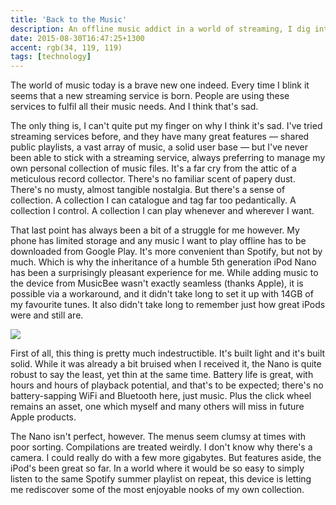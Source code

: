 ```yaml
---
title: 'Back to the Music'
description: An offline music addict in a world of streaming, I dig into the pros of cons of being a iPod user in 2015
date: 2015-08-30T16:47:25+1300
accent: rgb(34, 119, 119)
tags: [technology]
---
```


The world of music today is a brave new one indeed. Every time I blink it seems that a new streaming service is born. People are using these services to fulfil all their music needs. And I think that's sad.

The only thing is, I can't quite put my finger on why I think it's sad. I've tried streaming services before, and they have many great features — shared public playlists, a vast array of music, a solid user base — but I've never been able to stick with a streaming service, always preferring to manage my own personal collection of music files. It's a far cry from the attic of a meticulous record collector. There's no familiar scent of papery dust. There's no musty, almost tangible nostalgia. But there's a sense of collection. A collection I can catalogue and tag far too pedantically. A collection I control. A collection I can play whenever and wherever I want.

That last point has always been a bit of a struggle for me however. My phone has limited storage and any music I want to play offline has to be downloaded from Google Play. It's more convenient than Spotify, but not by much. Which is why the inheritance of a humble 5th generation iPod Nano has been a surprisingly pleasant experience for me. While adding music to the device from MusicBee wasn't exactly seamless (thanks Apple), it is possible via a workaround, and it didn't take long to set it up with 14GB of my favourite tunes. It also didn't take long to remember just how great iPods were and still are.

![][ipod]

First of all, this thing is pretty much indestructible. It's built light and it's built solid. While it was already a bit bruised when I received it, the Nano is quite robust to say the least, yet thin at the same time. Battery life is great, with hours and hours of playback potential, and that's to be expected; there's no battery-sapping WiFi and Bluetooth here, just music. Plus the click wheel remains an asset, one which myself and many others will miss in future Apple products.

The Nano isn't perfect, however. The menus seem clumsy at times with poor sorting. Compilations are treated weirdly. I don't know why there's a camera. I could really do with a few more gigabytes. But features aside, the iPod's been great so far. In a world where it would be so easy to simply listen to the same Spotify summer playlist on repeat, this device is letting me rediscover some of the most enjoyable nooks of my own collection.

[ipod]: ./ipod.jpg
